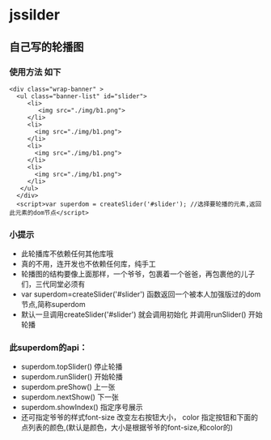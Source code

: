 # jssilder  
## 自己写的轮播图  
### 使用方法 如下
```
<div class="wrap-banner" >
  <ul class="banner-list" id="slider">
     <li>
        <img src="./img/b1.png"> 
     </li>
     <li>
       <img src="./img/b1.png"> 
     </li>
     <li>
       <img src="./img/b1.png"> 
     </li>
     <li>
       <img src="./img/b1.png"> 
     </li>
   </ul>
  </div>
  <script>var superdom = createSlider('#slider'); //选择要轮播的元素,返回此元素的dom节点</script> 
```
### 小提示
* 此轮播库不依赖任何其他库哦
* 真的不用，连开发也不依赖任何库，纯手工
* 轮播图的结构要像上面那样，一个爷爷，包裹着一个爸爸，再包裹他的儿子们，三代同堂必须有
* var superdom=createSlider('#slider') 函数返回一个被本人加强版过的dom 节点,简称superdom
* 默认一旦调用createSlider('#slider') 就会调用初始化 并调用runSlider() 开始轮播  

### 此superdom的api：
* superdom.topSlider() 停止轮播
* superdom.runSlider() 开始轮播
* superdom.preShow() 上一张
* superdom.nextShow() 下一张
* superdom.showIndex() 指定序号展示
* 还可指定爷爷的样式font-size 改变左右按钮大小， color 指定按钮和下面的点列表的颜色,(默认是颜色，大小是根据爷爷的font-size,和color的)
